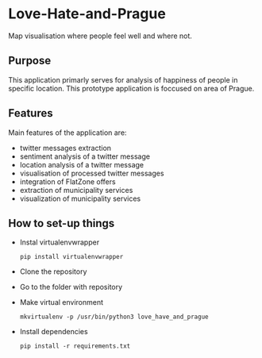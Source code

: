 # Love-Hate-and-Prague
Map visualisation where people feel well and where not.

## Purpose
This application primarly serves for analysis of happiness of people in specific location. This prototype application is foccused on area of Prague.

## Features
Main features of the application are:
 * twitter messages extraction
 * sentiment analysis of a twitter message
 * location analysis of a twitter message
 * visualisation of processed twitter messages
 * integration of FlatZone offers
 * extraction of municipality services
 * visualization of municipality services

## How to set-up things
* Instal virtualenvwrapper

  ```pip install virtualenvwrapper```
  
* Clone the repository
* Go to the folder with repository
* Make virtual environment

  ```mkvirtualenv -p /usr/bin/python3 love_have_and_prague```
  
* Install dependencies

  ```pip install -r requirements.txt```
